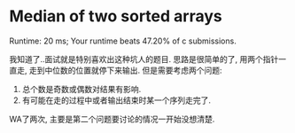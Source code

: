 # Median of two sorted arrays

Runtime: 20 ms; Your runtime beats 47.20% of c submissions.

我知道了..面试就是特别喜欢出这种坑人的题目.
思路是很简单的了, 用两个指针一直走, 走到中位数的位置就停下来输出.
但是需要考虑两个问题:
1. 总个数是奇数或偶数对结果有影响.
2. 有可能在走的过程中或者输出结束时某一个序列走完了.

WA了两次, 主要是第二个问题要讨论的情况一开始没想清楚.